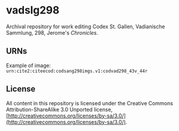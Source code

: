 # vadslg298


Archival repository for work editing Codex St. Gallen, Vadianische Sammlung, 298, Jerome's *Chronicles*.

## URNs

Example of image: `urn:cite2:citeecod:codsang298imgs.v1:codvad298_43v_44r`

## License

All content in this repository is licensed under the Creative Commons Attribution-ShareAlike 3.0 Unported license, [http://creativecommons.org/licenses/by-sa/3.0/](http://creativecommons.org/licenses/by-sa/3.0/).


